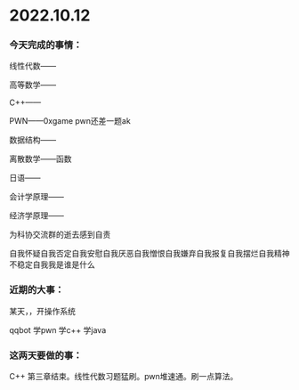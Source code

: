 # 2022.10.12

### 今天完成的事情：

线性代数——

高等数学——

C++——

PWN——0xgame pwn还差一题ak

数据结构——

离散数学——函数

日语——

会计学原理——

经济学原理——

为科协交流群的逝去感到自责

自我怀疑自我否定自我安慰自我厌恶自我憎恨自我嫌弃自我报复自我摆烂自我精神不稳定自我我是谁是什么

### 近期的大事：

某天，，开操作系统

qqbot 学pwn 学c++ 学java

### 这两天要做的事：

C++ 第三章结束。线性代数习题猛刷。pwn堆速通。刷一点算法。

